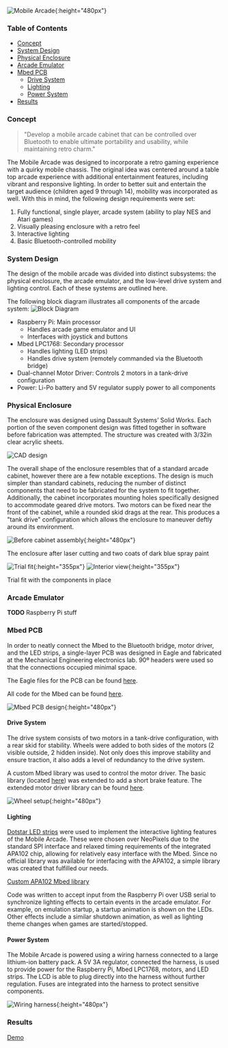 ![Mobile Arcade](assets/MobileArcade.jpg){:height="480px"}



### Table of Contents
* [Concept](#concept)
* [System Design](#system-design)
* [Physical Enclosure](#physical-enclosure)
* [Arcade Emulator](#arcade-emulator)
* [Mbed PCB](#mbed-pcb)
  * [Drive System](#drive-system)
  * [Lighting](#lighting)
  * [Power System](#power-system)
* [Results](#results)



### Concept

> "Develop a mobile arcade cabinet that can be controlled over Bluetooth to enable ultimate portability and usability, while maintaining retro charm."

The Mobile Arcade was designed to incorporate a retro gaming experience with a quirky mobile chassis. The original idea was centered around a table top arcade experience with additional entertainment features, including vibrant and responsive lighting. In order to better suit and entertain the target audience (children aged 9 through 14), mobility was incorporated as well. With this in mind, the following design requirements were set:
1. Fully functional, single player, arcade system (ability to play NES and Atari games)
2. Visually pleasing enclosure with a retro feel
3. Interactive lighting
4. Basic Bluetooth-controlled mobility



### System Design

The design of the mobile arcade was divided into distinct subsystems: the physical enclosure, the arcade emulator, and the low-level drive system and lighting control. Each of these systems are outlined here.

The following block diagram illustrates all components of the arcade system:
![Block Diagram](assets/BlockDiagram.png)
* Raspberry Pi: Main processor
  * Handles arcade game emulator and UI
  * Interfaces with joystick and buttons
* Mbed LPC1768: Secondary processor
  * Handles lighting (LED strips)
  * Handles drive system (remotely commanded via the Bluetooth bridge)
* Dual-channel Motor Driver: Controls 2 motors in a tank-drive configuration
* Power: Li-Po battery and 5V regulator supply power to all components



### Physical Enclosure

The enclosure was designed using Dassault Systems’ Solid Works. Each portion of the seven component design was fitted together in software before fabrication was attempted. The structure was created with 3/32in clear acrylic sheets.

![CAD design](assets/ArcadeCAD.png)

The overall shape of the enclosure resembles that of a standard arcade cabinet, however there are a few notable exceptions. The design is much simpler than standard cabinets, reducing the number of distinct components that need to be fabricated for the system to fit together. Additionally, the cabinet incorporates mounting holes specifically designed to accommodate geared drive motors. Two motors can be fixed near the front of the cabinet, while a rounded skid drags at the rear. This produces a "tank drive" configuration which allows the enclosure to maneuver deftly around its environment.



![Before cabinet assembly](assets/ArcadeCabinetPaint.jpg){:height="480px"}

The enclosure after laser cutting and two coats of dark blue spray paint



![Trial fit](assets/TrialFit.jpg){:height="355px"}
![Interior view](assets/InteriorView.jpg){:height="355px"}

Trial fit with the components in place



### Arcade Emulator

**TODO** Raspberry Pi stuff



### Mbed PCB

In order to neatly connect the Mbed to the Bluetooth bridge, motor driver, and the LED strips, a single-layer PCB was designed in Eagle and fabricated at the Mechanical Engineering electronics lab. 90º headers were used so that the connections occupied minimal space.

The Eagle files for the PCB can be found [here](https://github.com/1961C/Mobile-Arcade/tree/master/eagle).

All code for the Mbed can be found [here](https://os.mbed.com/users/abraha2d/code/MobileArcade/).



![Mbed PCB design](assets/MbedPCBLayout.png){:height="480px"}



#### Drive System

The drive system consists of two motors in a tank-drive configuration, with a rear skid for stability. Wheels were added to both sides of the motors (2 visible outside, 2 hidden inside). Not only does this improve stability and ensure traction, it also adds a level of redundancy to the drive system.

A custom Mbed library was used to control the motor driver. The basic library (located [here](https://os.mbed.com/users/simon/code/Motor/)) was extended to add a short brake feature. The extended motor driver library can be found [here](https://os.mbed.com/users/abraha2d/code/Motor/).



![Wheel setup](assets/ArcadeWheels.jpg){:height="480px"}



#### Lighting

[Dotstar LED strips](https://www.adafruit.com/product/2239) were used to implement the interactive lighting features of the Mobile Arcade. These were chosen over NeoPixels due to the standard SPI interface and relaxed timing requirements of the integrated APA102 chip, allowing for relatively easy interface with the Mbed. Since no official library was available for interfacing with the APA102, a simple library was created that fulfilled our needs.

[Custom APA102 Mbed library](https://os.mbed.com/users/abraha2d/code/APA102/)

Code was written to accept input from the Raspberry Pi over USB serial to synchronize lighting effects to certain events in the arcade emulator. For example, on emulation startup, a startup animation is shown on the LEDs. Other effects include a similar shutdown animation, as well as lighting theme changes when games are started/stopped.

#### Power System

The Mobile Arcade is powered using a wiring harness connected to a large lithium-ion battery pack. A 5V 3A regulator, connected the harness, is used to provide power for the Raspberry Pi, Mbed LPC1768, motors, and LED strips. The LCD is able to plug directly into the harness without further regulation. Fuses are integrated into the harness to protect sensitive components.



![Wiring harness](assets/WireHarness.jpg){:height="480px"}



### Results

[Demo](https://youtu.be/UGc3tqysLSs)
